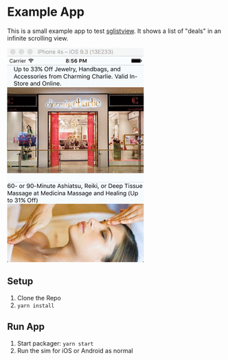 # Example App

This is a small example app to test [sglistview](https://github.com/sghiassy/react-native-sglistview). It shows a list of "deals" in an infinite scrolling view.

![](./docs/example.gif)

## Setup

1. Clone the Repo
1. `yarn install`

## Run App

1. Start packager: `yarn start`
1. Run the sim for iOS or Android as normal
